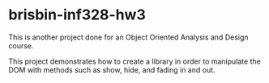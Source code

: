 # brisbin-inf328-hw3
This is another project done for an Object Oriented Analysis and Design course. 

This project demonstrates how to create a library in order to manipulate the DOM with methods such as show, hide, and fading in and out. 
